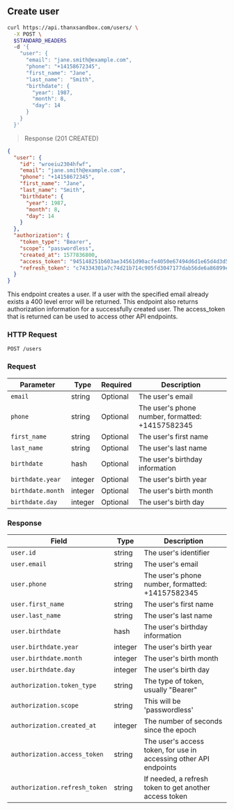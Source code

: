 ## Create user

```bash
curl https://api.thanxsandbox.com/users/ \
  -X POST \
  $STANDARD_HEADERS
  -d '{
    "user": {
      "email": "jane.smith@example.com",
      "phone": "+14158672345",
      "first_name": "Jane",
      "last_name":  "Smith",
      "birthdate": {
        "year": 1987,
        "month": 8,
        "day": 14
      }
    }
  }'
```

> Response (201 CREATED)

```json
{
  "user": {
    "id": "wroeiu2304hfwf",
    "email": "jane.smith@example.com",
    "phone": "+14158672345",
    "first_name": "Jane",
    "last_name": "Smith",
    "birthdate": {
      "year": 1987,
      "month": 8,
      "day": 14
    }
  },
  "authorization": {
    "token_type": "Bearer",
    "scope": "passwordless",
    "created_at": 1577836800,
    "access_token": "945148251b603ae34561d90acfe4050e67494d6d1e65d4d3d52798407f03c0bd",
    "refresh_token": "c74334301a7c74d21b714c905fd3047177dab56de6a86899e6f6b7f71bab7d55"
  }
}
```

This endpoint creates a user. If a user with the specified email already exists a 400 level error
will be returned. This endpoint also returns authorization information for a successfully created user. The access_token that is returned can be used to access other API endpoints.

### HTTP Request

`POST /users`

### Request

Parameter | Type | Required | Description
--------  | ---- | -------- | -----------
`email` | string | Optional | The user's email
`phone` | string | Optional | The user's phone number, formatted: +14157582345
`first_name` | string | Optional | The user's first name
`last_name` | string | Optional | The user's last name
`birthdate` | hash | Optional | The user's birthday information
`birthdate.year` | integer | Optional | The user's birth year
`birthdate.month` | integer | Optional | The user's birth month
`birthdate.day` | integer | Optional | The user's birth day

### Response

Field | Type | Description
----- | ---- | -----------
`user.id` | string | The user's identifier
`user.email` | string | The user's email
`user.phone` | string | The user's phone number, formatted: +14157582345
`user.first_name` | string | The user's first name
`user.last_name` | string | The user's last name
`user.birthdate` | hash | The user's birthday information
`user.birthdate.year` | integer | The user's birth year
`user.birthdate.month` | integer | The user's birth month
`user.birthdate.day` | integer | The user's birth day
`authorization.token_type` | string | The type of token, usually "Bearer"
`authorization.scope` | string | This will be 'passwordless'
`authorization.created_at` | integer | The number of seconds since the epoch
`authorization.access_token` | string | The user's access token, for use in accessing other API endpoints
`authorization.refresh_token` | string | If needed, a refresh token to get another access token
